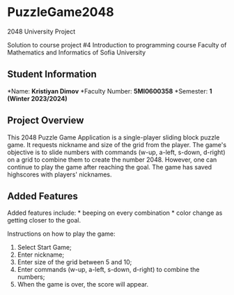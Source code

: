<h1>PuzzleGame2048</h1>

2048 University Project

Solution to course project #4
Introduction to programming course
Faculty of Mathematics and Informatics of Sofia University

<h2>Student Information</h2>
*Name: <b>Kristiyan Dimov</b>
*Faculty Number: <b>5MI0600358</b>
*Semester: <b>1 (Winter 2023/2024)</b>

<h2>Project Overview</h2>
This 2048 Puzzle Game Application is a single-player sliding block puzzle game. 
It requests nickname and size of the grid from the player. 
The game's objective is to slide numbers with commands (w-up, a-left, s-down, d-right) on a grid to combine them to create the number 2048. 
However, one can continue to play the game after reaching the goal. 
The game has saved highscores with players' nicknames. 

<h2>Added Features</h2>
Added features include:
* beeping on every combination
* color change as getting closer to the goal.

Instructions on how to play the game:
  1. Select Start Game;
  2. Enter nickname;
  3. Enter size of the grid between 5 and 10;
  4. Enter commands (w-up, a-left, s-down, d-right) to combine the numbers;
  5. When the game is over, the score will appear.
